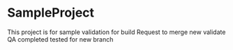 # SampleProject
This project is for sample 
validation for build
Request to merge
new validate
QA completed
tested for new branch
